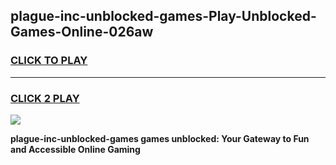 
## plague-inc-unblocked-games-Play-Unblocked-Games-Online-026aw
<h3>
<a href="https://premium76.site?title=plague-inc-unblocked-games&ref=24A">CLICK TO PLAY</a></h3>
<hr>

<h3>
<a href="https://premium76.site?title=plague-inc-unblocked-games&ref=24A">CLICK 2 PLAY</a>
  
</h3>

<a href="https://premium76.site?title=plague-inc-unblocked-games&ref=24A"><img src="https://clearcache.store/games.png"></a>


**plague-inc-unblocked-games games unblocked: Your Gateway to Fun and Accessible Online Gaming**

